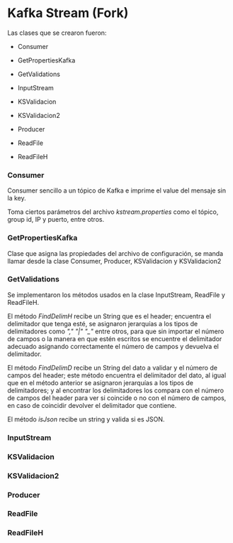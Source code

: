 # Kafka Stream (Fork)

Las clases que se crearon fueron:

- Consumer

- GetPropertiesKafka

- GetValidations

- InputStream

- KSValidacion

- KSValidacion2

- Producer

- ReadFile

- ReadFileH

### Consumer

Consumer sencillo a un tópico de Kafka e imprime el value del mensaje sin la key.

Toma ciertos parámetros del archivo *kstream.properties* como el tópico, group id, IP y puerto, entre otros.

### GetPropertiesKafka

Clase que asigna las propiedades del archivo de configuración, se manda llamar desde la clase Consumer, Producer, KSValidacion y KSValidacion2

### GetValidations

Se implementaron los métodos usados en la clase InputStream, ReadFile y ReadFileH.

El método *FindDelimH* recibe un String que es el header; encuentra el delimitador que tenga esté, se asignaron jerarquías a los tipos de delimitadores como *"," "|" "_"* entre otros, para que sin importar el número de campos o la manera en que estén escritos se encuentre el delimitador adecuado asignando correctamente el número de campos y devuelva el delimitador.

El método *FindDelimD* recibe un String del dato a validar y el número de campos del header; este método encuentra el delimitador del dato, al igual que en el método anterior se asignaron jerarquías a los tipos de delimitadores; y al encontrar los delimitadores los compara con el número de campos del header para ver si coincide o no con el número de campos, en caso de coincidir devolver el delimitador que contiene.

El método *isJson* recibe un string y valida si es JSON.

### InputStream

### KSValidacion

### KSValidacion2

### Producer

### ReadFile

### ReadFileH
